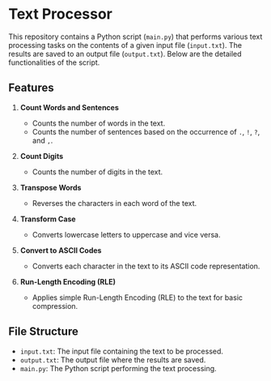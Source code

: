 # Text Processor

This repository contains a Python script (`main.py`) that performs various text processing tasks on the contents of a given input file (`input.txt`). The results are saved to an output file (`output.txt`). Below are the detailed functionalities of the script.

## Features

1. **Count Words and Sentences**
   - Counts the number of words in the text.
   - Counts the number of sentences based on the occurrence of `.`, `!`, `?`, and `,`.

2. **Count Digits**
   - Counts the number of digits in the text.

3. **Transpose Words**
   - Reverses the characters in each word of the text.

4. **Transform Case**
   - Converts lowercase letters to uppercase and vice versa.

5. **Convert to ASCII Codes**
   - Converts each character in the text to its ASCII code representation.

6. **Run-Length Encoding (RLE)**
   - Applies simple Run-Length Encoding (RLE) to the text for basic compression.

## File Structure

- `input.txt`: The input file containing the text to be processed.
- `output.txt`: The output file where the results are saved.
- `main.py`: The Python script performing the text processing.

